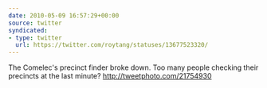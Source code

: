 ```yaml
---
date: 2010-05-09 16:57:29+00:00
source: twitter
syndicated:
- type: twitter
  url: https://twitter.com/roytang/statuses/13677523320/
---
```


The Comelec's precinct finder broke down. Too many people checking their precincts at the last minute? http://tweetphoto.com/21754930